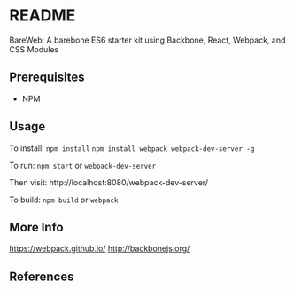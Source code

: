 # README

BareWeb: A barebone ES6 starter kit using Backbone, React, Webpack, and CSS Modules

## Prerequisites
- NPM

## Usage

To install:
`npm install`
`npm install webpack webpack-dev-server -g`

To run:
`npm start` or `webpack-dev-server`

Then visit:
http://localhost:8080/webpack-dev-server/

To build:
`npm build` or `webpack`

## More Info
https://webpack.github.io/
http://backbonejs.org/

## References
